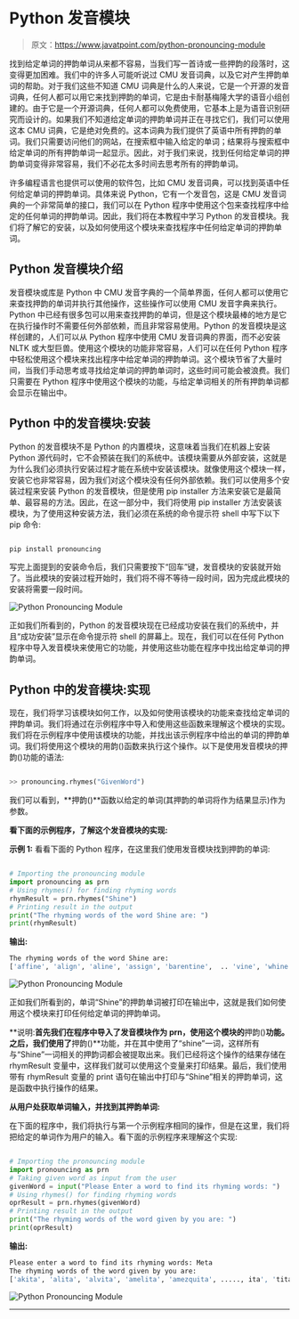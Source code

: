 # Python 发音模块

> 原文：<https://www.javatpoint.com/python-pronouncing-module>

找到给定单词的押韵单词从来都不容易，当我们写一首诗或一些押韵的段落时，这变得更加困难。我们中的许多人可能听说过 CMU 发音词典，以及它对产生押韵单词的帮助。对于我们这些不知道 CMU 词典是什么的人来说，它是一个开源的发音词典，任何人都可以用它来找到押韵的单词，它是由卡耐基梅隆大学的语音小组创建的。由于它是一个开源词典，任何人都可以免费使用，它基本上是为语音识别研究而设计的。如果我们不知道给定单词的押韵单词并正在寻找它们，我们可以使用这本 CMU 词典，它是绝对免费的。这本词典为我们提供了英语中所有押韵的单词。我们只需要访问他们的网站，在搜索框中输入给定的单词；结果将与搜索框中给定单词的所有押韵单词一起显示。因此，对于我们来说，找到任何给定单词的押韵单词变得非常容易，我们不必花太多时间去思考所有的押韵单词。

许多编程语言也提供可以使用的软件包，比如 CMU 发音词典，可以找到英语中任何给定单词的押韵单词。具体来说 Python，它有一个发音包，这是 CMU 发音词典的一个非常简单的接口，我们可以在 Python 程序中使用这个包来查找程序中给定的任何单词的押韵单词。因此，我们将在本教程中学习 Python 的发音模块。我们将了解它的安装，以及如何使用这个模块来查找程序中任何给定单词的押韵单词。

## Python 发音模块介绍

发音模块或库是 Python 中 CMU 发音字典的一个简单界面，任何人都可以使用它来查找押韵的单词并执行其他操作，这些操作可以使用 CMU 发音字典来执行。Python 中已经有很多包可以用来查找押韵的单词，但是这个模块最棒的地方是它在执行操作时不需要任何外部依赖，而且非常容易使用。Python 的发音模块是这样创建的，人们可以从 Python 程序中使用 CMU 发音词典的界面，而不必安装 NLTK 或大型巨兽。使用这个模块的功能非常容易，人们可以在任何 Python 程序中轻松使用这个模块来找出程序中给定单词的押韵单词。这个模块节省了大量时间，当我们手动思考或寻找给定单词的押韵单词时，这些时间可能会被浪费。我们只需要在 Python 程序中使用这个模块的功能，与给定单词相关的所有押韵单词都会显示在输出中。

## Python 中的发音模块:安装

Python 的发音模块不是 Python 的内置模块，这意味着当我们在机器上安装 Python 源代码时，它不会预装在我们的系统中。该模块需要从外部安装，这就是为什么我们必须执行安装过程才能在系统中安装该模块。就像使用这个模块一样，安装它也非常容易，因为我们对这个模块没有任何外部依赖。我们可以使用多个安装过程来安装 Python 的发音模块，但是使用 pip installer 方法来安装它是最简单、最容易的方法。因此，在这一部分中，我们将使用 pip installer 方法安装该模块，为了使用这种安装方法，我们必须在系统的命令提示符 shell 中写下以下 pip 命令:

```py

pip install pronouncing

```

写完上面提到的安装命令后，我们只需要按下“回车”键，发音模块的安装就开始了。当此模块的安装过程开始时，我们将不得不等待一段时间，因为完成此模块的安装将需要一段时间。

![Python Pronouncing Module](img/c7105ebb0875ffda395ab70bd2d96965.png)

正如我们所看到的，Python 的发音模块现在已经成功安装在我们的系统中，并且“成功安装”显示在命令提示符 shell 的屏幕上。现在，我们可以在任何 Python 程序中导入发音模块来使用它的功能，并使用这些功能在程序中找出给定单词的押韵单词。

## Python 中的发音模块:实现

现在，我们将学习该模块如何工作，以及如何使用该模块的功能来查找给定单词的押韵单词。我们将通过在示例程序中导入和使用这些函数来理解这个模块的实现。我们将在示例程序中使用该模块的功能，并找出该示例程序中给出的单词的押韵单词。我们将使用这个模块的用韵()函数来执行这个操作。以下是使用发音模块的押韵()功能的语法:

```py

>> pronouncing.rhymes("GivenWord")

```

我们可以看到，**押韵()**函数以给定的单词(其押韵的单词将作为结果显示)作为参数。

**看下面的示例程序，了解这个发音模块的实现:**

**示例 1:** 看看下面的 Python 程序，在这里我们使用发音模块找到押韵的单词:

```py

# Importing the pronouncing module
import pronouncing as prn
# Using rhymes() for finding rhyming words
rhymResult = prn.rhymes("Shine")
# Printing result in the output
print("The rhyming words of the word Shine are: ")
print(rhymResult)

```

**输出:**

```py
The rhyming words of the word Shine are: 
['affine', 'align', 'aline', 'assign', 'barentine',  .. 'vine', 'whine', 'whine', 'wine', 'wyne', 'zine']

```

![Python Pronouncing Module](img/b18615f285a1b83d218c2cda1dfeaf1f.png)

正如我们所看到的，单词“Shine”的押韵单词被打印在输出中，这就是我们如何使用这个模块来打印任何给定单词的押韵单词。

**说明:**首先我们在程序中导入了发音模块作为 prn，使用这个模块的**押韵()**功能。之后，我们使用了**押韵()**功能，并在其中使用了“shine”一词，这样所有与“Shine”一词相关的押韵词都会被提取出来。我们已经将这个操作的结果存储在 rhymResult 变量中，这样我们就可以使用这个变量来打印结果。最后，我们使用带有 rhymResult 变量的 print 语句在输出中打印与“Shine”相关的押韵单词，这是函数中执行操作的结果。

**从用户处获取单词输入，并找到其押韵单词:**

在下面的程序中，我们将执行与第一个示例程序相同的操作，但是在这里，我们将把给定的单词作为用户的输入。看下面的示例程序来理解这个实现:

```py

# Importing the pronouncing module
import pronouncing as prn
# Taking given word as input from the user
givenWord = input("Please Enter a word to find its rhyming words: ")
# Using rhymes() for finding rhyming words
oprResult = prn.rhymes(givenWord)
# Printing result in the output
print("The rhyming words of the word given by you are: ")
print(oprResult)

```

**输出:**

```py
Please enter a word to find its rhyming words: Meta
The rhyming words of the word given by you are: 
['akita', 'alita', 'alvita', 'amelita', 'amezquita', ....., ita', 'tita', 'tomita', 'unita', 'velveeta', 'venita', 'vernita', 'vinita', 'yamashita', 'zita']

```

![Python Pronouncing Module](img/939d0337e4b367690d3d32e47bff4963.png)

* * *